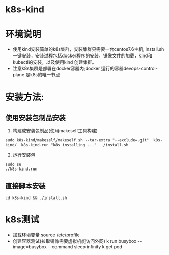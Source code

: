 # k8s-kind

# 环境说明
  * 使用kind安装简单的k8s集群，安装集群只需要一台centos7.6主机, install.sh 一键安装，安装过程包括docker程序的安装，镜像文件的加载，kind和kubectl的安装，以及使用kind 创建集群。
  * 注意k8s集群是部署在docker容器内;docker 运行的容器devops-control-plane 是k8s的唯一节点

# 安装方法:

## 使用安装包制品安装
1. 构建成安装包制品(使用makeself工具构建)
~~~shell
sudo k8s-kind/makeself/makeself.sh --tar-extra "--exclude=.git"  k8s-kind/  k8s-kind.run "k8s installing ..."  ./install.sh
~~~
2. 运行安装包
~~~shell
sudo su
./k8s-kind.run
~~~

## 直接脚本安装
~~~shell
cd k8s-kind && ./install.sh
~~~

# k8s测试
* 加载环境变量
source /etc/profile
* 创建容器测试(拉取镜像需要虚拟机能访问外网)
k run busybox --image=busybox --command sleep infinity
k get pod
